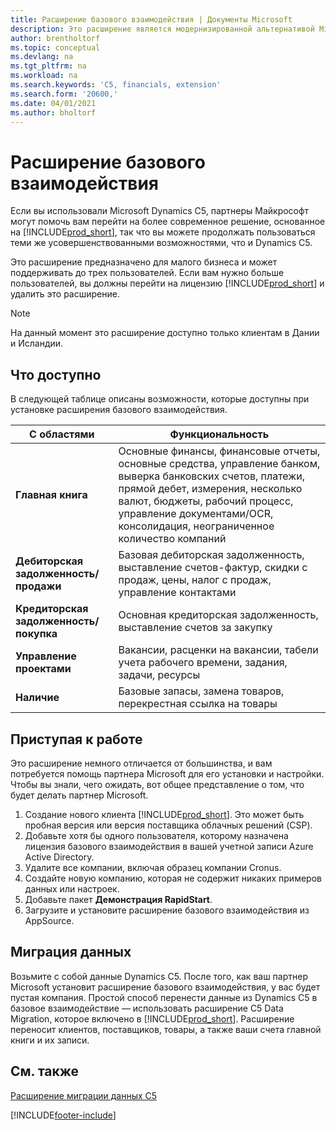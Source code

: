 ```yaml
---
title: Расширение базового взаимодействия | Документы Microsoft
description: Это расширение является модернизированной альтернативой Microsoft Dynamics C5.
author: brentholtorf
ms.topic: conceptual
ms.devlang: na
ms.tgt_pltfrm: na
ms.workload: na
ms.search.keywords: 'C5, financials, extension'
ms.search.form: '20600,'
ms.date: 04/01/2021
ms.author: bholtorf
---
```


# <a name="the-basic-experience-extension"></a><a name="the-basic-experience-extension"></a><a name="the-basic-experience-extension"></a>Расширение базового взаимодействия

Если вы использовали Microsoft Dynamics C5, партнеры Майкрософт могут помочь вам перейти на более современное решение, основанное на [!INCLUDE[prod_short](includes/prod_short.md)], так что вы можете продолжать пользоваться теми же усовершенствованными возможностями, что и Dynamics C5.

Это расширение предназначено для малого бизнеса и может поддерживать до трех пользователей. Если вам нужно больше пользователей, вы должны перейти на лицензию [!INCLUDE[prod_short](includes/prod_short.md)] и удалить это расширение.

> [!NOTE]
> На данный момент это расширение доступно только клиентам в Дании и Исландии.

## <a name="whats-available"></a><a name="whats-available"></a><a name="whats-available"></a>Что доступно

В следующей таблице описаны возможности, которые доступны при установке расширения базового взаимодействия.

|С областями  |Функциональность  |
|---------|---------|
|**Главная книга** |Основные финансы, финансовые отчеты, основные средства, управление банком, выверка банковских счетов, платежи, прямой дебет, измерения, несколько валют, бюджеты, рабочий процесс, управление документами/OCR, консолидация, неограниченное количество компаний|
|**Дебиторская задолженность/продажи** |Базовая дебиторская задолженность, выставление счетов-фактур, скидки с продаж, цены, налог с продаж, управление контактами |
|**Кредиторская задолженность/покупка** |Основная кредиторская задолженность, выставление счетов за закупку |
|**Управление проектами** |Вакансии, расценки на вакансии, табели учета рабочего времени, задания, задачи, ресурсы |
|**Наличие** |Базовые запасы, замена товаров, перекрестная ссылка на товары |

## <a name="getting-started"></a><a name="getting-started"></a><a name="getting-started"></a>Приступая к работе

Это расширение немного отличается от большинства, и вам потребуется помощь партнера Microsoft для его установки и настройки. Чтобы вы знали, чего ожидать, вот общее представление о том, что будет делать партнер Microsoft.

1. Создание нового клиента [!INCLUDE[prod_short](includes/prod_short.md)]. Это может быть пробная версия или версия поставщика облачных решений (CSP).
2. Добавьте хотя бы одного пользователя, которому назначена лицензия базового взаимодействия в вашей учетной записи Azure Active Directory.
3. Удалите все компании, включая образец компании Cronus.
4. Создайте новую компанию, которая не содержит никаких примеров данных или настроек.
5. Добавьте пакет **Демонстрация RapidStart**. <!--what does the package contain?-->
6. Загрузите и установите расширение базового взаимодействия из AppSource.

## <a name="migrating-data"></a><a name="migrating-data"></a><a name="migrating-data"></a>Миграция данных

Возьмите с собой данные Dynamics C5. После того, как ваш партнер Microsoft установит расширение базового взаимодействия, у вас будет пустая компания. Простой способ перенести данные из Dynamics C5 в базовое взаимодействие — использовать расширение C5 Data Migration, которое включено в [!INCLUDE[prod_short](includes/prod_short.md)]. Расширение переносит клиентов, поставщиков, товары, а также ваши счета главной книги и их записи.

## <a name="see-also"></a><a name="see-also"></a><a name="see-also"></a>См. также

[Расширение миграции данных C5](ui-extensions-c5-data-migration.md)  

[!INCLUDE[footer-include](includes/footer-banner.md)]
